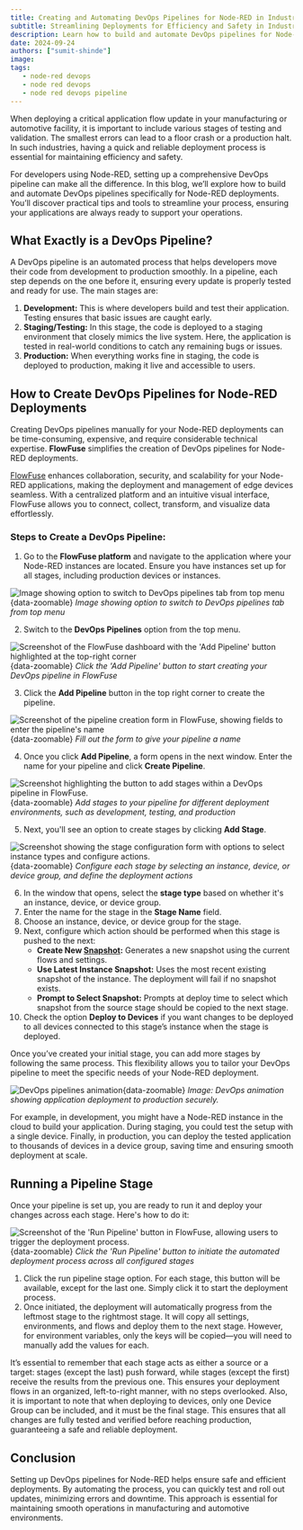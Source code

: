 ```yaml
---
title: Creating and Automating DevOps Pipelines for Node-RED in Industrial Environments
subtitle: Streamlining Deployments for Efficiency and Safety in Industrial Environments
description: Learn how to build and automate DevOps pipelines for Node-RED deployments in manufacturing and automotive industries. Discover practical tips and tools to streamline your deployment process, ensuring efficiency and safety in critical operations.
date: 2024-09-24
authors: ["sumit-shinde"]
image: 
tags:
   - node-red devops
   - node red devops
   - node red devops pipeline
---
```


When deploying a critical application flow update in your manufacturing or automotive facility, it is important to include various stages of testing and validation. The smallest errors can lead to a floor crash or a production halt. In such industries, having a quick and reliable deployment process is essential for maintaining efficiency and safety.
<!--more-->
For developers using Node-RED, setting up a comprehensive DevOps pipeline can make all the difference. In this blog, we’ll explore how to build and automate DevOps pipelines specifically for Node-RED deployments. You’ll discover practical tips and tools to streamline your process, ensuring your applications are always ready to support your operations.

## What Exactly is a DevOps Pipeline?

A DevOps pipeline is an automated process that helps developers move their code from development to production smoothly. In a pipeline, each step depends on the one before it, ensuring every update is properly tested and ready for use. The main stages are:

1. **Development:** This is where developers build and test their application. Testing ensures that basic issues are caught early.
2. **Staging/Testing:** In this stage, the code is deployed to a staging environment that closely mimics the live system. Here, the application is tested in real-world conditions to catch any remaining bugs or issues.
3. **Production:** When everything works fine in staging, the code is deployed to production, making it live and accessible to users.

## How to Create DevOps Pipelines for Node-RED Deployments

Creating DevOps pipelines manually for your Node-RED deployments can be time-consuming, expensive, and require considerable technical expertise. **FlowFuse** simplifies the creation of DevOps pipelines for Node-RED deployments.

<div class="blog-update-notes">
    <p><a href="/">FlowFuse</a> enhances collaboration, security, and scalability for your Node-RED applications, making the deployment and management of edge devices seamless. With a centralized platform and an intuitive visual interface, FlowFuse allows you to connect, collect, transform, and visualize data effortlessly.</p>
</div>

### Steps to Create a DevOps Pipeline:

1. Go to the **FlowFuse platform** and navigate to the application where your Node-RED instances are located. Ensure you have instances set up for all stages, including production devices or instances.

![Image showing option to switch to DevOps pipelines tab from top menu](./images/devops-pipeline-option-in-apps.png){data-zoomable}
_Image showing option to switch to DevOps pipelines tab from top menu_

2. Switch to the **DevOps Pipelines** option from the top menu.

![Screenshot of the FlowFuse dashboard with the 'Add Pipeline' button highlighted at the top-right corner](./images/add-pipeline-button.png){data-zoomable}
_Click the 'Add Pipeline' button to start creating your DevOps pipeline in FlowFuse_

3. Click the **Add Pipeline** button in the top right corner to create the pipeline.

![Screenshot of the pipeline creation form in FlowFuse, showing fields to enter the pipeline's name](./images/form-to-create-pipeline.png){data-zoomable}
_Fill out the form to give your pipeline a name_

4. Once you click **Add Pipeline**, a form opens in the next window. Enter the name for your pipeline and click **Create Pipeline**.

![Screenshot highlighting the button to add stages within a DevOps pipeline in FlowFuse.](./images/button-to-add-stages.png){data-zoomable}
_Add stages to your pipeline for different deployment environments, such as development, testing, and production_

5. Next, you'll see an option to create stages by clicking **Add Stage**.

![Screenshot showing the stage configuration form with options to select instance types and configure actions.](./images/form-to-create-configure-stages.png){data-zoomable}
_Configure each stage by selecting an instance, device, or device group, and define the deployment actions_

6. In the window that opens, select the **stage type** based on whether it's an instance, device, or device group.
7. Enter the name for the stage in the **Stage Name** field.
8. Choose an instance, device, or device group for the stage.
9. Next, configure which action should be performed when this stage is pushed to the next:
   - **Create New [Snapshot](/docs/user/high-availability/):** Generates a new snapshot using the current flows and settings.
   - **Use Latest Instance Snapshot:** Uses the most recent existing snapshot of the instance. The deployment will fail if no snapshot exists.
   - **Prompt to Select Snapshot:** Prompts at deploy time to select which snapshot from the source stage should be copied to the next stage.
10. Check the option **Deploy to Devices** if you want changes to be deployed to all devices connected to this stage’s instance when the stage is deployed.

Once you’ve created your initial stage, you can add more stages by following the same process. This flexibility allows you to tailor your DevOps pipeline to meet the specific needs of your Node-RED deployment.

![DevOps pipelines animation](./images/devops-pipeline.gif){data-zoomable}
*Image: DevOps animation showing application deployment to production securely.*

For example, in development, you might have a Node-RED instance in the cloud to build your application. During staging, you could test the setup with a single device. Finally, in production, you can deploy the tested application to thousands of devices in a device group, saving time and ensuring smooth deployment at scale.

## Running a Pipeline Stage

Once your pipeline is set up, you are ready to run it and deploy your changes across each stage. Here's how to do it:

![Screenshot of the 'Run Pipeline' button in FlowFuse, allowing users to trigger the deployment process.](./images/button-to-run-pipeline.png){data-zoomable}
_Click the 'Run Pipeline' button to initiate the automated deployment process across all configured stages_

1. Click the run pipeline stage option. For each stage, this button will be available, except for the last one. Simply click it to start the deployment process.
2. Once initiated, the deployment will automatically progress from the leftmost stage to the rightmost stage. It will copy all settings, environments, and flows and deploy them to the next stage. However, for environment variables, only the keys will be copied—you will need to manually add the values for each.

It’s essential to remember that each stage acts as either a source or a target: stages (except the last) push forward, while stages (except the first) receive the results from the previous one. This ensures your deployment flows in an organized, left-to-right manner, with no steps overlooked. Also, it is important to note that when deploying to devices, only one Device Group can be included, and it must be the final stage. This ensures that all changes are fully tested and verified before reaching production, guaranteeing a safe and reliable deployment.

## Conclusion

Setting up DevOps pipelines for Node-RED helps ensure safe and efficient deployments. By automating the process, you can quickly test and roll out updates, minimizing errors and downtime. This approach is essential for maintaining smooth operations in manufacturing and automotive environments.
